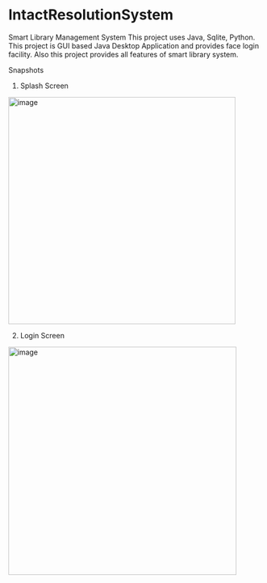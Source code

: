 # IntactResolutionSystem
Smart Library Management System
This project uses Java, Sqlite, Python.
This project is GUI based Java Desktop Application and provides face login facility.
Also this project provides all features of smart library system.

Snapshots
1. Splash Screen
<img width="450" alt="image" src="https://user-images.githubusercontent.com/88158015/193345873-fa78cf04-77a4-4815-8cb5-acfce1cf8efd.png">

2. Login Screen
<img width="452" alt="image" src="https://user-images.githubusercontent.com/88158015/193345969-c727bf10-b3a6-4ed2-8ee2-26b606cce90b.png">
